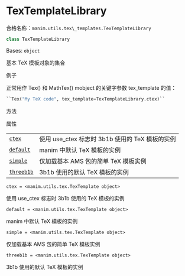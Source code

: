 # TexTemplateLibrary

合格名称：`manim.utils.tex\_templates.TexTemplateLibrary`


```py
class TexTemplateLibrary
```

Bases: `object`

基本 TeX 模板对象的集合


例子

正常用作 Tex() 和 MathTex() mobject 的关键字参数 tex_template 的值：

```py
``Tex("My TeX code", tex_template=TexTemplateLibrary.ctex)``
```


方法



属性

|||
|-|-|
[`ctex`]()|使用 use_ctex 标志时 3b1b 使用的 TeX 模板的实例
[`default`]()|manim 中默认 TeX 模板的实例
[`simple`]()|仅加载基本 AMS 包的简单 TeX 模板实例
[`threeb1b`]()|3b1b 使用的默认 TeX 模板的实例



`ctex = <manim.utils.tex.TexTemplate object>`

使用 use_ctex 标志时 3b1b 使用的 TeX 模板的实例



`default = <manim.utils.tex.TexTemplate object>`

manim 中默认 TeX 模板的实例



`simple = <manim.utils.tex.TexTemplate object>`

仅加载基本 AMS 包的简单 TeX 模板实例



`threeb1b = <manim.utils.tex.TexTemplate object>`

3b1b 使用的默认 TeX 模板的实例
